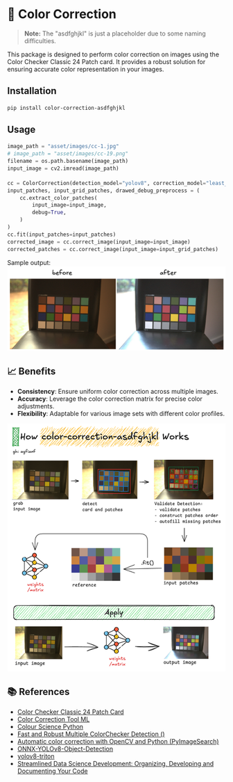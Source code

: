 
# 🎨 Color Correction 

> **Note:** The "asdfghjkl" is just a placeholder due to some naming difficulties.

This package is designed to perform color correction on images using the Color Checker Classic 24 Patch card. It provides a robust solution for ensuring accurate color representation in your images.

## Installation

```bash
pip install color-correction-asdfghjkl
```
## Usage

```python
image_path = "asset/images/cc-1.jpg"
# image_path = "asset/images/cc-19.png"
filename = os.path.basename(image_path)
input_image = cv2.imread(image_path)

cc = ColorCorrection(detection_model="yolov8", correction_model="least_squares")
input_patches, input_grid_patches, drawed_debug_preprocess = (
    cc.extract_color_patches(
        input_image=input_image,
        debug=True,
    )
)
cc.fit(input_patches=input_patches)
corrected_image = cc.correct_image(input_image=input_image)
corrected_patches = cc.correct_image(input_image=input_grid_patches)
```
Sample output:
![Sample Output](assets/sample-output-usage.png)

## 📈 Benefits
- **Consistency**: Ensure uniform color correction across multiple images.
- **Accuracy**: Leverage the color correction matrix for precise color adjustments.
- **Flexibility**: Adaptable for various image sets with different color profiles.

![How it works](assets/color-correction-how-it-works.png)


<!-- write reference -->
## 📚 References
- [Color Checker Classic 24 Patch Card](https://www.xrite.com/categories/calibration-profiling/colorchecker-classic)
- [Color Correction Tool ML](https://github.com/collinswakholi/ML_ColorCorrection_tool/tree/Pip_package)
- [Colour Science Python](https://www.colour-science.org/colour-checker-detection/)
- [Fast and Robust Multiple ColorChecker Detection ()](https://github.com/pedrodiamel/colorchecker-detection)
- [Automatic color correction with OpenCV and Python (PyImageSearch)](https://pyimagesearch.com/2021/02/15/automatic-color-correction-with-opencv-and-python/)
- [ONNX-YOLOv8-Object-Detection](https://github.com/ibaiGorordo/ONNX-YOLOv8-Object-Detection)
- [yolov8-triton](https://github.com/omarabid59/yolov8-triton/tree/main)
- [Streamlined Data Science Development: Organizing, Developing and Documenting Your Code](https://medium.com/henkel-data-and-analytics/streamlined-data-science-development-organizing-developing-and-documenting-your-code-bfd69e3ef4fb)